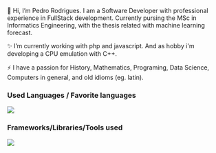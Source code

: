 👋 Hi, I’m Pedro Rodrigues. I am a Software Developer with professional experience in FullStack development. Currently pursing the MSc in Informatics Engineering, with the thesis related with machine learning forecast.

<!-- 👀 I’m interested in developing emulators with C++ and Fullstack applications -->

✨ I’m currently working with php and javascript. And as hobby i'm developing a CPU emulation with C++.

⚡ I have a passion for History, Mathematics, Programing, Data Science, Computers in general, and old idioms (eg. latin).

### Used Languages / Favorite languages
<img src="https://skillicons.dev/icons?i=js,php,py,ts,cpp,html,css" />
<br />

### Frameworks/Libraries/Tools used
<img src="https://skillicons.dev/icons?i=jquery,react,laravel,tailwind,git,docker,kubernetes,linux,tensorflow,nodejs,mongodb" />
<br />
